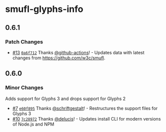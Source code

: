 # smufl-glyphs-info

## 0.6.1

### Patch Changes

- [#13](https://github.com/delucis/smufl-glyphs-info/pull/13) [`0a6f712`](https://github.com/delucis/smufl-glyphs-info/commit/0a6f712eaa087110286f2d0926cad24a66f44f07) Thanks [@github-actions](https://github.com/apps/github-actions)! - Updates data with latest changes from https://github.com/w3c/smufl.

## 0.6.0

### Minor Changes

Adds support for Glyphs 3 and drops support for Glyphs 2

- [#7](https://github.com/delucis/smufl-glyphs-info/pull/7) [`e60f895`](https://github.com/delucis/smufl-glyphs-info/commit/e60f8956101a3e25b574765a6aaa0516bf0a446c) Thanks [@schriftgestalt](https://github.com/schriftgestalt)! - Restructures the support files for Glyphs 3
- [#10](https://github.com/delucis/smufl-glyphs-info/pull/10) [`7c28972`](https://github.com/delucis/smufl-glyphs-info/commit/7c28972a45dc759ea619c37f2ad3acd747584137) Thanks [@delucis](https://github.com/delucis)! - Updates install CLI for modern versions of Node.js and NPM
